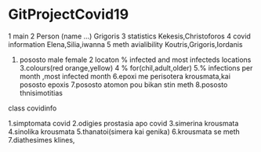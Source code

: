 # GitProjectCovid19
1 main 
2 Person (name ...) Grigoris 
3 statistics   Kekesis,Christoforos 
4 covid information Elena,Silia,iwanna
5 meth avialibility Koutris,Grigoris,Iordanis

1. pososto male female 
2 locaton % infected and most infecteds locations 
3.colours(red orange,yellow)
4 % for(chil,adult,older)
5.% infections per month ,most infected month
6.epoxi me perisotera krousmata,kai pososto epoxis
7.pososto atomon pou bikan stin meth
8.pososto thnisimotitias

class covidinfo

1.simptomata covid
2.odigies prostasia apo covid
3.simerina krousmata
4.sinolika krousmata
5.thanatoi(simera kai genika)
6.krousmata se meth
7.diathesimes klines,


